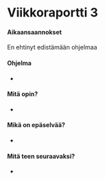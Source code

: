 # Viikkoraportti 3

#### Aikaansaannokset

En ehtinyt edistämään ohjelmaa

#### Ohjelma

-
#### Mitä opin?

-
#### Mikä on epäselvää?

-

#### Mitä teen seuraavaksi?

-
